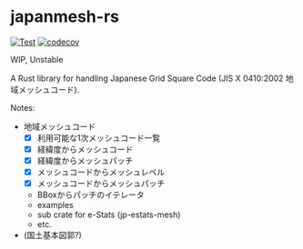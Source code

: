 # japanmesh-rs

[![Test](https://github.com/MIERUNE/japanmesh-rs/actions/workflows/Test.yml/badge.svg)](https://github.com/MIERUNE/japanmesh-rs/actions/workflows/Test.yml)
[![codecov](https://codecov.io/gh/MIERUNE/japanmesh-rs/graph/badge.svg?token=DFLHwQZr56)](https://codecov.io/gh/MIERUNE/japanmesh-rs)

WIP, Unstable

A Rust library for handling Japanese Grid Square Code (JIS X 0410:2002 地域メッシュコード).

Notes:

- 地域メッシュコード
    - [x] 利用可能な1次メッシュコード一覧
    - [x] 経緯度からメッシュコード
    - [x] 経緯度からメッシュパッチ
    - [x] メッシュコードからメッシュレベル
    - [x] メッシュコードからメッシュパッチ
    - BBoxからパッチのイテレータ
    - examples
    - sub crate for e-Stats (jp-estats-mesh)
    - etc.
- (国土基本図郭?)
